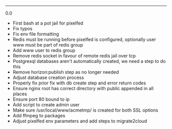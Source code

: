 ---

0.0

* First bash at a pot jail for pixelfed
* Fix typos
* Fix env file formatting
* Redis must be running before pixelfed is configured, optionally user www must be part of redis group
* Add www user to redis group
* Remove redis socket in favour of remote redis jail over tcp
* Postgresql databases aren't automatically created, we need a step to do this
* Remove horizon:publish step as no longer needed
* Adjust database creation process
* Properly fix prior fix with db create step and error return codes
* Ensure nginx root has correct directory with public appended in all places
* Ensure port 80 bound to ip
* Add script to create admin user
* Make sure /usr/local/www/acmetmp/ is created for both SSL options
* Add ffmpeg to packages
* Adjust pixelfed env parameters and add steps to migrate2cloud

